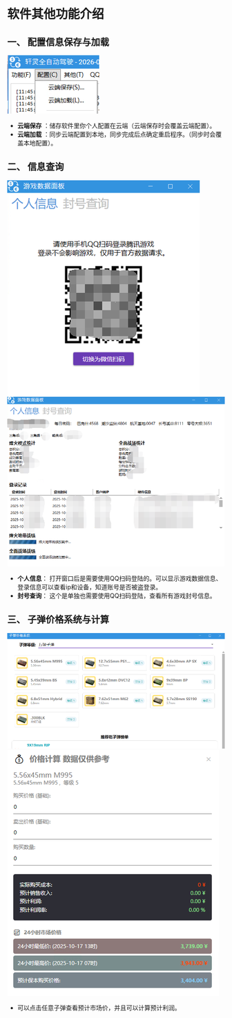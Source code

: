 # 软件其他功能介绍

## 一、 配置信息保存与加载

![配置菜单](images/image_30.png)

* **云端保存** ：储存软件里你个人配置在云端（云端保存时会覆盖云端配置）。
* **云端加载** ：同步云端配置到本地，同步完成后点确定重启程序。（同步时会覆盖本地配置）。

## 二、 信息查询

![信息查询-登录](images/image_31.png)
![信息查询-数据](images/image_32.png)

* **个人信息**： 打开窗口后是需要使用QQ扫码登陆的。可以显示游戏数据信息、登录信息可以查看ip和设备，知道账号是否被盗登录。
* **封号查询**： 这个是单独也需要使用QQ扫码登陆，查看所有游戏封号信息。

## 三、 子弹价格系统与计算

![子弹价格系统](images/image_33.png)
![价格计算](images/image_34.png)

* 可以点击任意子弹查看预计市场价，并且可以计算预计利润。